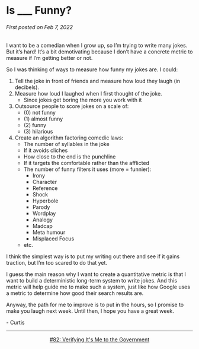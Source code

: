 # Is ___ Funny?

###### First posted on Feb 7, 2022

I want to be a comedian when I grow up, so I’m trying to write many jokes. But it’s hard! It’s a bit demotivating because I don’t have a concrete metric to measure if I’m getting better or not.

So I was thinking of ways to measure how funny my jokes are. I could:

1. Tell the joke in front of friends and measure how loud they laugh (in decibels).
2. Measure how loud I laughed when I first thought of the joke.
    - Since jokes get boring the more you work with it
3. Outsource people to score jokes on a scale of:
    - (0) not funny
    - (1) almost funny
    - (2) funny
    - (3) hilarious
4. Create an algorithm factoring comedic laws:
    - The number of syllables in the joke
    - If it avoids cliches
    - How close to the end is the punchline
    - If it targets the comfortable rather than the afflicted
    - The number of funny filters it uses (more = funnier):
        - Irony
        - Character
        - Reference
        - Shock
        - Hyperbole
        - Parody
        - Wordplay
        - Analogy
        - Madcap
        - Meta humour
        - Misplaced Focus
    - etc.

I think the simplest way is to put my writing out there and see if it gains traction, but I’m too scared to do that yet.

I guess the main reason why I want to create a quantitative metric is that I want to build a deterministic long-term system to write jokes. And this metric will help guide me to make such a system, just like how Google uses a metric to determine how good their search results are.

Anyway, the path for me to improve is to put in the hours, so I promise to make you laugh next week. Until then, I hope you have a great week.

\- Curtis

<!--START OF FOOTER-->
<hr style="margin-top:9px;height:1px;border: 0;background-image: linear-gradient(to right, rgba(0, 0, 0, 0.0), rgba(0, 0, 0, 0.5),rgba(0, 0, 0, 0.0));">
<!--START OF ISSUE NAVIGATION LINKS-->
<p align="center"><a href='082_verifying_its_me_to_the_government.md'>#82: Verifying It's Me to the Government</a></p>
<!--START OF ISSUE NAVIGATION LINKS-->
<!--END OF FOOTER-->
